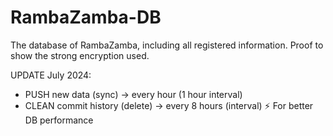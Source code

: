 # RambaZamba-DB
The database of RambaZamba, including all registered information. Proof to show the strong encryption used.

UPDATE July 2024:
- PUSH new data (sync) -> every hour (1 hour interval)
- CLEAN commit history (delete) -> every 8 hours (interval)
⚡ For better DB performance

